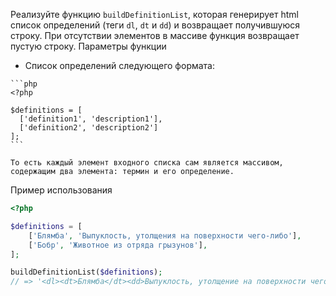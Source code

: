 Реализуйте функцию `buildDefinitionList`, которая генерирует html список определений (теги `dl`, `dt` и `dd`) и возвращает получившуюся строку. При отсутствии элементов в массиве функция возвращает пустую строку.
Параметры функции

   - Список определений следующего формата:

    ```php
    <?php

    $definitions = [
      ['definition1', 'description1'],
      ['definition2', 'description2']
    ];
    ```

    То есть каждый элемент входного списка сам является массивом, содержащим два элемента: термин и его определение.

Пример использования

```php
<?php

$definitions = [
    ['Блямба', 'Выпуклость, утолщения на поверхности чего-либо'],
    ['Бобр', 'Животное из отряда грызунов'],
];

buildDefinitionList($definitions);
// => '<dl><dt>Блямба</dt><dd>Выпуклость, утолщение на поверхности чего-либо</dd><dt>Бобр</dt><dd>Животное из отряда грызунов</dd></dl>';

```
